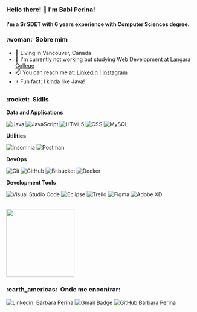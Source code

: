 <!--
**babiperina/babiperina** is a ✨ _special_ ✨ repository because its `README.md` (this file) appears on your GitHub profile.

Here are some ideas to get you started:

- 🔭 I’m currently working on ...
- 🌱 I’m currently learning ...
- 👯 I’m looking to collaborate on ...
- 🤔 I’m looking for help with ...
- 💬 Ask me about ...
- 📫 How to reach me: ...
- 😄 Pronouns: ...
- ⚡ Fun fact: ...
-->

### Hello there! 👋 I'm Babi Perina!
#### I'm a Sr SDET with 6 years experience with Computer Sciences degree.

<h3> :woman: &nbsp;Sobre mim </h3>

- 🍁 Living in Vancouver, Canada
- 🔭 I'm currently not working but studying Web Development at <a href="https://langara.ca/">Langara College</a>
- 📫 You can reach me at: [LinkedIn](https://www.linkedin.com/in/babiperina/) | [Instagram](https://www.instagram.com/babiperina.dev/)
- ⚡ Fun fact: I kinda like Java!

<h3> :rocket: &nbsp;Skills </h3>

**Data and Applications**

  ![Java](https://img.shields.io/badge/-Java-333333?style=flat&logo=Java&logoColor=007396)
  ![JavaScript](https://img.shields.io/badge/-JavaScript-333333?style=flat&logo=javascript)
  ![HTML5](https://img.shields.io/badge/-HTML5-333333?style=flat&logo=HTML5)
  ![CSS](https://img.shields.io/badge/-CSS-333333?style=flat&logo=CSS3&logoColor=1572B6)
  ![MySQL](https://img.shields.io/badge/-MySQL-333333?style=flat&logo=mysql)

**Utilities**

  ![Insomnia](https://img.shields.io/badge/-Insomnia-333333?style=flat&logo=insomnia)
  ![Postman](https://img.shields.io/badge/-Postman-333333?style=flat&logo=postman)

**DevOps**

  ![Git](https://img.shields.io/badge/-Git-333333?style=flat&logo=git)
  ![GitHub](https://img.shields.io/badge/-GitHub-333333?style=flat&logo=github)
  ![Bitbucket](https://img.shields.io/badge/-Bitbucket-333333?style=flat&logo=bitbucket)
  ![Docker](https://img.shields.io/badge/-Docker-333333?style=flat&logo=docker)

**Development Tools**

  ![Visual Studio Code](https://img.shields.io/badge/-Visual%20Studio%20Code-333333?style=flat&logo=visual-studio-code&logoColor=007ACC)
  ![Eclipse](https://img.shields.io/badge/-Eclipse-333333?style=flat&logo=eclipse-ide&logoColor=2C2255)
  ![Trello](https://img.shields.io/badge/-Trello-333333?style=flat&logo=trello&logoColor=007ACC)
  ![Figma](https://img.shields.io/badge/-Figma-333333?style=flat&logo=figma&logoColor=007ACC)
  ![Adobe XD](https://img.shields.io/badge/-Adobe%20XD-333333?style=flat&logo=adobe-xd&logoColor=007ACC)

<br/>

<a href="https://github.com/babiperina">
  <img height="180em" src="https://github-readme-stats.vercel.app/api?username=babiperina&theme=dracula&show_icons=true" />
</a>

<br/>

<h3> :earth_americas: &nbsp;Onde me encontrar: </h3> 

[![Linkedin: Bárbara Perina](https://img.shields.io/badge/-babiperina-blue?style=flat-square&logo=Linkedin&logoColor=white&link=https://www.linkedin.com/in/babiperina/)](https://www.linkedin.com/in/babiperina/)
[![Gmail Badge](https://img.shields.io/badge/-bperinabezerra@gmail.com-006bed?style=flat-square&logo=Gmail&logoColor=white&link=mailto:bperinabezerra@gmail.com)](mailto:bperinabezerra@gmail.com)
[![GitHub Bárbara Perina]( https://img.shields.io/github/followers/BabiPerina?label=follow&style=social)](https://github.com/babiperina/)
